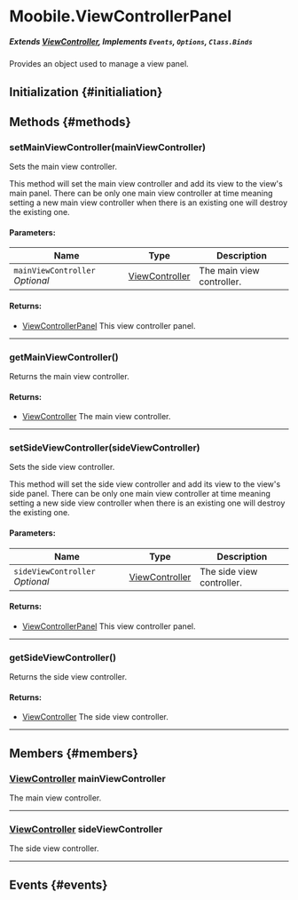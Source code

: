 Moobile.ViewControllerPanel
================================================================================
##### Extends [ViewController](Docs/ViewController/ViewController.md), Implements `Events`, `Options`, `Class.Binds`

Provides an object used to manage a view panel.

Initialization {#initialiation}
--------------------------------------------------------------------------------

Methods {#methods}
--------------------------------------------------------------------------------

### setMainViewController(mainViewController)

Sets the main view controller.

This method will set the main view controller and add its view to the
view's main panel. There can be only one main view controller at time
meaning setting a new main view controller when there is an existing one
will destroy the existing one.

#### Parameters:

Name  | Type | Description
----- | ---- | -----------
`mainViewController` *Optional* | [ViewController](Docs/ViewController/ViewController.md) | The main view controller.

#### Returns:

- [ViewControllerPanel](Docs/ViewController/ViewControllerPanel.md) This view controller panel.


-----

### getMainViewController()

Returns the main view controller.


#### Returns:

- [ViewController](Docs/ViewController/ViewController.md) The main view controller.


-----

### setSideViewController(sideViewController)

Sets the side view controller.

This method will set the side view controller and add its view to the
view's side panel. There can be only one main view controller at time
meaning setting a new side view controller when there is an existing one
will destroy the existing one.

#### Parameters:

Name  | Type | Description
----- | ---- | -----------
`sideViewController` *Optional* | [ViewController](Docs/ViewController/ViewController.md) | The side view controller.

#### Returns:

- [ViewControllerPanel](Docs/ViewController/ViewControllerPanel.md) This view controller panel.


-----

### getSideViewController()

Returns the side view controller.


#### Returns:

- [ViewController](Docs/ViewController/ViewController.md) The side view controller.


-----


Members {#members}
--------------------------------------------------------------------------------

### [ViewController](Docs/ViewController/ViewController.md) mainViewController

The main view controller.

-----

### [ViewController](Docs/ViewController/ViewController.md) sideViewController

The side view controller.

-----


Events {#events}
--------------------------------------------------------------------------------
